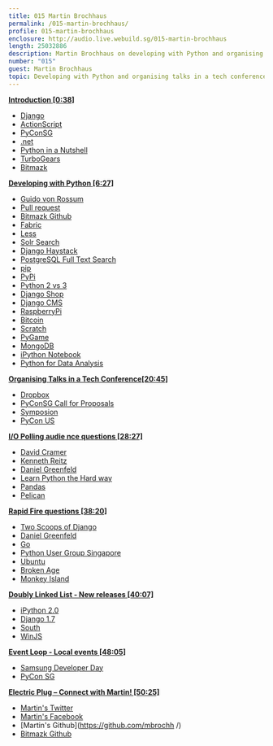 ```yaml
---
title: 015 Martin Brochhaus
permalink: /015-martin-brochhaus/
profile: 015-martin-brochhaus
enclosure: http://audio.live.webuild.sg/015-martin-brochhaus
length: 25032886
description: Martin Brochhaus on developing with Python and organising talks in a tech conference.
number: "015"
guest: Martin Brochhaus
topic: Developing with Python and organising talks in a tech conference
---
```


**[Introduction [0:38]](#t=0:38)**

- [Django](https://www.djangoproject.com/)
- [ActionScript](http://en.wikipedia.org/wiki/ActionScript)
- [PyConSG](https://pycon.sg)
- [.net](http://www.microsoft.com/net )
- [Python in a Nutshell](http://shop.oreilly.com/product/9780596100469.do)
- [TurboGears](http://turbogears.org/)
- [Bitmazk](http://www.bitmazk.com/ )

**[Developing with Python [6:27]](#t=6:27)**

- [Guido von Rossum](http://en.wikipedia.org/wiki/Guido_van_Rossum)
- [Pull request](https://help.github.com/articles/using-pull-requests)
- [Bitmazk Github](https://github.com/bitmazk)
- [Fabric](http://docs.fabfile.org/en/1.8/)
- [Less](http://lesscss.org/)
- [Solr Search](https://lucene.apache.org/solr/)
- [Django Haystack](http://haystacksearch.org/)
- [PostgreSQL Full Text Search](http://www.postgresql.org/docs/8.3/static/textsearch.html)
- [pip](https://pypi.python.org/pypi/pip)
- [PyPi](https://pypi.python.org/pypi)
- [Python 2 vs 3](https://wiki.python.org/moin/Python2orPython3/)
- [Django Shop](https://www.django-cms.org/en/e-commerce/)
- [Django CMS](https://www.django-cms.org/en/)
- [RaspberryPi](http://www.raspberrypi.org)
- [Bitcoin](http://en.wikipedia.org/wiki/Bitcoin)
- [Scratch](http://scratch.mit.edu/)
- [PyGame](http://www.pygame.org/news.html)
- [MongoDB](https://www.mongodb.org/)
- [iPython Notebook](http://ipython.org/notebook.html)
- [Python for Data Analysis](http://shop.oreilly.com/product/0636920023784.do)


**[Organising Talks in a Tech Conference[20:45]](#t=20:45)**

- [Dropbox](http://dropbox.com/)
- [PyConSG Call for Proposals](https://pycon.sg/proposals/)
- [Symposion](https://github.com/pinax/symposion)
- [PyCon US](http://www.pycon.org/)


**[I/O Polling audie nce questions [28:27]](#t=28:27)**

- [David Cramer](http://justcramer.com)
- [Kenneth Reitz](kennethreitz.org/)
- [Daniel Greenfeld](pydanny.com)
- [Learn Python the Hard way](http://learnpythonthehardway.org/)
- [Pandas](http://pandas.pydata.org/)
- [Pelican](https://github.com/getpelican/pelican)


**[Rapid Fire questions [38:20]](#t=38:20)**

- [Two Scoops of Django](http://twoscoopspress.org/products/two-scoops-of-django-1-5)
- [Daniel Greenfeld](pydanny.com)
- [Go](http://golang.org/)
- [Python User Group Singapore](https://groups.google.com/forum/#!forum/pythonsg)
- [Ubuntu](http://www.ubuntu.com/)
- [Broken Age](http://www.brokenagegame.com/)
- [Monkey Island](http://en.wikipedia.org/wiki/The_Secret_of_Monkey_Island)


**[Doubly Linked List -  New releases [40:07]](#t=40:07)**

- [iPython 2.0](http://ipython.org/ipython-doc/2/whatsnew/version2.0.html)
- [Django 1.7](https://docs.djangoproject.com/en/dev/releases/1.7/)
- [South](http://south.readthedocs.org/en/latest/commands.html)
- [WinJS](https://github.com/winjs/winjs)


**[Event Loop - Local events [48:05]](#t=48:05)**

- [Samsung Developer Day](http://samsungdevs.asia/space/event-Event-upcomingList.rol#)
- [PyCon SG](https://pycon.sg/)


**[Electric Plug  – Connect with Martin! [50:25]](#t=50:25)**

- [Martin's Twitter](https://twitter.com/mbrochh)
- [Martin's Facebook](https://facebook.com/mbrochh)
- [Martin's Github](https://github.com/mbrochh /)
- [Bitmazk Github](https://github.com/bitmazk)
